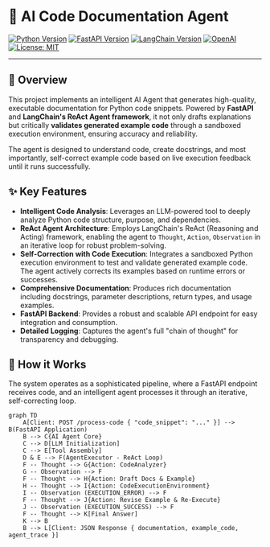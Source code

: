 # 🤖 AI Code Documentation Agent

[![Python Version](https://img.shields.io/badge/python-3.9%2B-blue.svg)](https://www.python.org/downloads/)
[![FastAPI Version](https://img.shields.io/badge/FastAPI-0.109.0-009688.svg)](https://fastapi.tiangolo.com/)
[![LangChain Version](https://img.shields.io/badge/LangChain-0.1.0-FF4154.svg)](https://www.langchain.com/)
[![OpenAI](https://img.shields.io/badge/OpenAI-API-412991.svg)](https://openai.com/)
[![License: MIT](https://img.shields.io/badge/License-MIT-yellow.svg)](https://opensource.org/licenses/MIT)

---

## 🌟 Overview

This project implements an intelligent AI Agent that generates high-quality, executable documentation for Python code snippets. Powered by **FastAPI** and **LangChain's ReAct Agent framework**, it not only drafts explanations but critically **validates generated example code** through a sandboxed execution environment, ensuring accuracy and reliability.

The agent is designed to understand code, create docstrings, and most importantly, self-correct example code based on live execution feedback until it runs successfully.

## ✨ Key Features

*   **Intelligent Code Analysis**: Leverages an LLM-powered tool to deeply analyze Python code structure, purpose, and dependencies.
*   **ReAct Agent Architecture**: Employs LangChain's ReAct (Reasoning and Acting) framework, enabling the agent to `Thought`, `Action`, `Observation` in an iterative loop for robust problem-solving.
*   **Self-Correction with Code Execution**: Integrates a sandboxed Python execution environment to test and validate generated example code. The agent actively corrects its examples based on runtime errors or successes.
*   **Comprehensive Documentation**: Produces rich documentation including docstrings, parameter descriptions, return types, and usage examples.
*   **FastAPI Backend**: Provides a robust and scalable API endpoint for easy integration and consumption.
*   **Detailed Logging**: Captures the agent's full "chain of thought" for transparency and debugging.

## 🚀 How it Works

The system operates as a sophisticated pipeline, where a FastAPI endpoint receives code, and an intelligent agent processes it through an iterative, self-correcting loop.

```mermaid
graph TD
    A[Client: POST /process-code { "code_snippet": "..." }] --> B(FastAPI Application)
    B --> C{AI Agent Core}
    C --> D[LLM Initialization]
    C --> E[Tool Assembly]
    D & E --> F(AgentExecutor - ReAct Loop)
    F -- Thought --> G{Action: CodeAnalyzer}
    G -- Observation --> F
    F -- Thought --> H{Action: Draft Docs & Example}
    H -- Thought --> I{Action: CodeExecutionEnvironment}
    I -- Observation (EXECUTION_ERROR) --> F
    F -- Thought --> J{Action: Revise Example & Re-Execute}
    J -- Observation (EXECUTION_SUCCESS) --> F
    F -- Thought --> K[Final Answer]
    K --> B
    B --> L[Client: JSON Response { documentation, example_code, agent_trace }]

